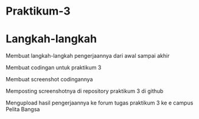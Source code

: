 # Praktikum-3
# Langkah-langkah
<P> Membuat langkah-langkah pengerjaannya dari awal sampai akhir  </P>
<P> Membuat codingan untuk praktikum 3    </P>
<P> Membuat screenshot codingannya  </P>
<P> Memposting screenshotnya di repository praktikum 3 di github    </P>
<P> Mengupload hasil pengerjaannya ke forum tugas praktikum 3 ke e campus Pelita Bangsa  </P>
